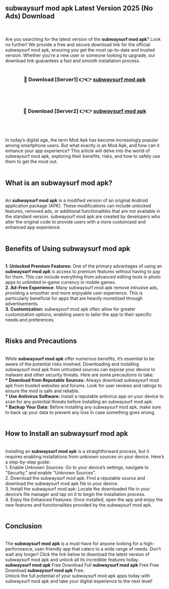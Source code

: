 ## subwaysurf mod apk Latest Version 2025 (No Ads) Download
<br><br>
Are you searching for the latest version of the <strong>subwaysurf mod apk</strong>? Look no further! We provide a free and secure download link for the official subwaysurf mod apk, ensuring you get the most up-to-date and trusted version. Whether you're a new user or someone looking to upgrade, our download link guarantees a fast and smooth installation process.
<br>
<br>
<div align="center">
<h3>🔴 Download [Server1] 👉👉 <a href="https://modyolo.store/subwaysurf_mod_apk">subwaysurf mod apk</a></h3><br>
<br>
<h3>🔴 Download [Server2] 👉👉 <a href="https://modyolo.store/subwaysurf_mod_apk">subwaysurf mod apk</a></h3><br>
</div>
<br>
<br>
In today’s digital age, the term Mod Apk has become increasingly popular among smartphone users. But what exactly is an Mod Apk, and how can it enhance your app experience? This article will delve into the world of subwaysurf mod apk, exploring their benefits, risks, and how to safely use them to get the most out.
<br>
<br>
<h2>What is an subwaysurf mod apk?</h2>
<br>
An <strong>subwaysurf mod apk</strong> is a modified version of an original Android application package (APK). These modifications can include unlocked features, removed ads, or additional functionalities that are not available in the standard version. subwaysurf mod apk are created by developers who alter the original code to provide users with a more customized and enhanced app experience.
<br>
<br>
<h2>Benefits of Using subwaysurf mod apk</h2>
<br>
<strong> 1. Unlocked Premium Features:</strong> One of the primary advantages of using an <strong>subwaysurf mod apk</strong> is access to premium features without having to pay for them. This can include everything from advanced editing tools in photo apps to unlimited in-game currency in mobile games.
<br>
<strong> 2. Ad-Free Experience:</strong> Many subwaysurf mod apk remove intrusive ads, providing a smoother and more enjoyable user experience. This is particularly beneficial for apps that are heavily monetized through advertisements.
<br>
<strong> 3. Customization:</strong> subwaysurf mod apk often allow for greater customization options, enabling users to tailor the app to their specific needs and preferences.
<br>
<br>
<h2>Risks and Precautions</h2>
<br>
While <strong>subwaysurf mod apk</strong> offer numerous benefits, it’s essential to be aware of the potential risks involved. Downloading and installing subwaysurf mod apk from untrusted sources can expose your device to malware and other security threats. Here are some precautions to take:
<br>
<strong> * Download from Reputable Sources:</strong> Always download subwaysurf mod apk from trusted websites and forums. Look for user reviews and ratings to ensure the mod is safe and reliable.
<br>
<strong> * Use Antivirus Software:</strong> Install a reputable antivirus app on your device to scan for any potential threats before installing an subwaysurf mod apk.
<br>
<strong> * Backup Your Data:</strong> Before installing any subwaysurf mod apk, make sure to back up your data to prevent any loss in case something goes wrong.
<br>
<br>
<h2>How to Install an subwaysurf mod apk</h2>
<br>
Installing an <strong>subwaysurf mod apk</strong> is a straightforward process, but it requires enabling installations from unknown sources on your device. Here’s a step-by-step guide:
<br>
 1. Enable Unknown Sources: Go to your device’s settings, navigate to "Security," and enable "Unknown Sources".
<br>
 2. Download the subwaysurf mod apk: Find a reputable source and download the subwaysurf mod apk file to your device.
<br>
 3. Install the subwaysurf mod apk: Locate the downloaded file in your device’s file manager and tap on it to begin the installation process.
<br>
 4. Enjoy the Enhanced Features: Once installed, open the app and enjoy the new features and functionalities provided by the subwaysurf mod apk.
<br>
<br>
<h2><strong>Conclusion</strong></h2>
<br>
The <strong>subwaysurf mod apk</strong> is a must-have for anyone looking for a high-performance, user-friendly app that caters to a wide range of needs. Don’t wait any longer! Click the link below to download the latest version of subwaysurf mod apk and unlock all its incredible features today.
<br>
<strong>subwaysurf mod apk</strong> Free Download Full <strong>subwaysurf mod apk</strong> Free Free Download <strong>subwaysurf mod apk</strong> Free.
<br>
Unlock the full potential of your subwaysurf mod apk apps today with subwaysurf mod apk and take your digital experience to the next level!

